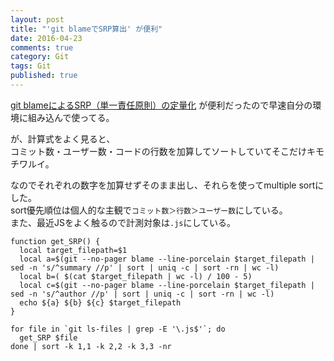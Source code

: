 ```yaml
---
layout: post
title: "'git blameでSRP算出' が便利"
date: 2016-04-23
comments: true
category: Git
tags: Git
published: true
---
```


[git blameによるSRP（単一責任原則）の定量化](http://ni66ling.hatenadiary.jp/entry/2015/06/25/000444) が便利だったので早速自分の環境に組み込んで使ってる。

が、計算式をよく見ると、  
コミット数・ユーザー数・コードの行数を加算してソートしていてそこだけキモチワルイ。

なのでそれぞれの数字を加算せずそのまま出し、それらを使ってmultiple sortにした。  
sort優先順位は個人的な主観で`コミット数＞行数＞ユーザー数`にしている。  
また、最近JSをよく触るので計測対象は`.js`にしている。  

```
function get_SRP() {
  local target_filepath=$1
  local a=$(git --no-pager blame --line-porcelain $target_filepath | sed -n 's/^summary //p' | sort | uniq -c | sort -rn | wc -l)
  local b=( $(cat $target_filepath | wc -l) / 100 - 5)
  local c=$(git --no-pager blame --line-porcelain $target_filepath | sed -n 's/^author //p' | sort | uniq -c | sort -rn | wc -l)
  echo ${a} ${b} ${c} $target_filepath
}

for file in `git ls-files | grep -E '\.js$'`; do
  get_SRP $file
done | sort -k 1,1 -k 2,2 -k 3,3 -nr
```
